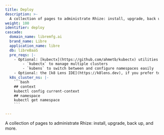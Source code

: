 ```yaml
---
title: Deploy
description: >-
  A collection of pages to administrate Rhize: install, upgrade, back up, and more.
weight: 100
identifier: deploy
cascade:
  domain_name: libremfg.ai
  brand_name: Libre
  application_name: libre
  db: libreBaaS
  pre_reqs: |-
    - Optional: [kubectx](https://github.com/ahmetb/kubectx) utilities
        - `kubectx` to manage multiple clusters
        - `kubens` to switch between and configure namespaces easily
    - Optional: the [k8 Lens IDE](https://k8lens.dev), if you prefer to use Kubernetes graphically
  k8s_cluster_ns: |-
    ```bash
    ## context
    kubectl config current-context
    ## namespace
    kubectl get namespace
    ```
    
---
```


A collection of pages to administrate Rhize: install, upgrade, back up, and more.
